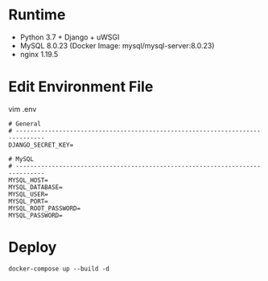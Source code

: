 # Runtime

- Python 3.7 + Django + uWSGI
- MySQL 8.0.23 (Docker Image: mysql/mysql-server:8.0.23)
- nginx 1.19.5

# Edit Environment File

vim .env
```
# General
# ------------------------------------------------------------------------------
DJANGO_SECRET_KEY=

# MySQL
# ------------------------------------------------------------------------------
MYSQL_HOST=
MYSQL_DATABASE=
MYSQL_USER=
MYSQL_PORT=
MYSQL_ROOT_PASSWORD=
MYSQL_PASSWORD=
```

# Deploy

```
docker-compose up --build -d
```


